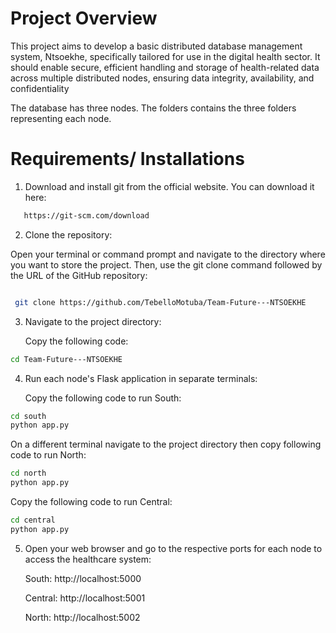# Project Overview
This project aims to develop a basic distributed database management system, Ntsoekhe,  specifically tailored for use in the digital health sector. It should enable secure, efficient handling  and storage of health-related data across multiple distributed nodes, ensuring data integrity,  availability, and confidentiality

The database has three nodes. The folders contains the three folders representing each node. 

# Requirements/ Installations
1. Download and install git from the official website.
    You can download it here:
  ```bash
     https://git-scm.com/download
  ```
2. Clone the repository:
   
Open your terminal or command prompt and navigate to the directory where you want to store the project. Then, use the git clone command followed by the URL of the GitHub repository:

  ```bash
  
   git clone https://github.com/TebelloMotuba/Team-Future---NTSOEKHE
  ```
3. Navigate to the project directory:
   
   Copy the following code:
  ```bash
  cd Team-Future---NTSOEKHE
  ```
4. Run each node's Flask application in separate terminals:
   
   Copy the following code to run South:
```bash
cd south
python app.py
```

On a different terminal navigate to the project directory then copy  following code to run North:
```bash
cd north
python app.py
```
Copy the following code to run Central:
```bash
cd central
python app.py
```
5. Open your web browser and go to the respective ports for each node to access the healthcare system:
   
   South: http://localhost:5000
   
   Central: http://localhost:5001
   
   North: http://localhost:5002



